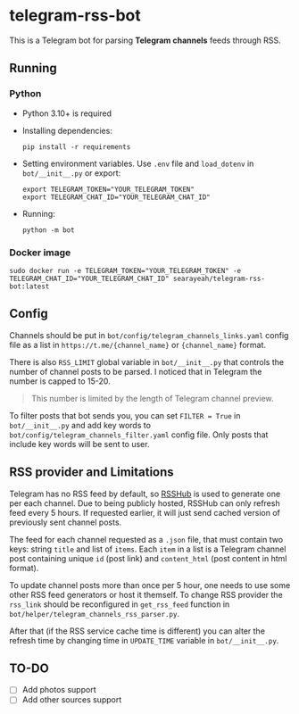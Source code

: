# telegram-rss-bot

This is a Telegram bot for parsing __Telegram channels__ feeds through RSS.

## Running

### Python

- Python 3.10+ is required

- Installing dependencies:

    ```shell
    pip install -r requirements
    ```

- Setting environment variables. Use `.env` file and `load_dotenv` in `bot/__init__.py` or export:

    ```shell
    export TELEGRAM_TOKEN="YOUR_TELEGRAM_TOKEN"
    export TELEGRAM_CHAT_ID="YOUR_TELEGRAM_CHAT_ID"
    ```

- Running:

    ```shell
    python -m bot
    ```

### Docker image

```shell
sudo docker run -e TELEGRAM_TOKEN="YOUR_TELEGRAM_TOKEN" -e TELEGRAM_CHAT_ID="YOUR_TELEGRAM_CHAT_ID" searayeah/telegram-rss-bot:latest
```

## Config

Channels should be put in `bot/config/telegram_channels_links.yaml` config file as a list in `https://t.me/{channel_name}` or `{channel_name}` format.

There is also `RSS_LIMIT` global variable in `bot/__init__.py` that controls the number of channel posts to be parsed. I noticed that in Telegram the number is capped to 15-20.

> This number is limited by the length of Telegram channel preview.

To filter posts that bot sends you, you can set `FILTER = True` in `bot/__init__.py` and add key words to `bot/config/telegram_channels_filter.yaml` config file. Only posts that include key words will be sent to user.

## RSS provider and Limitations

Telegram has no RSS feed by default, so [RSSHub](https://rsshub.app/) is used to generate one per each channel. Due to being publicly hosted, RSSHub can only refresh feed every 5 hours. If requested earlier, it will just send cached version of previously sent channel posts.

The feed for each channel requested as a `.json` file, that must contain two keys: string `title` and list of `items`. Each `item` in a list is a Telegram channel post containing unique `id` (post link) and `content_html` (post content in html format).

To update channel posts more than once per 5 hour, one needs to use some other RSS feed generators or host it themself. To change RSS provider the `rss_link` should be reconfigured in `get_rss_feed` function in `bot/helper/telegram_channels_rss_parser.py`.

After that (if the RSS service cache time is different) you can alter the refresh time by changing time in `UPDATE_TIME` variable in `bot/__init__.py`.

## TO-DO

- [ ] Add photos support
- [ ] Add other sources support
